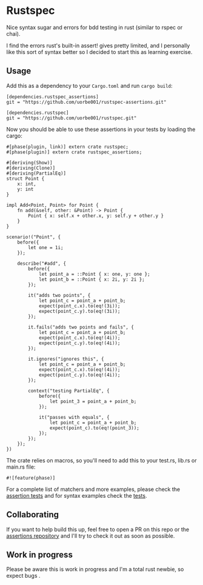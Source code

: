 # Rustspec

Nice syntax sugar and errors for bdd testing in rust (similar to rspec or chai).

I find the errors rust's built-in assert! gives pretty limited, and I personally like this sort of syntax better so I decided to start this as learning exercise.

## Usage

Add this as a dependency to your `Cargo.toml` and run `cargo build`:

```
[dependencies.rustspec_assertions]
git = "https://github.com/uorbe001/rustspec-assertions.git"

[dependencies.rustspec]
git = "https://github.com/uorbe001/rustspec.git"
```

Now you should be able to use these assertions in your tests by loading the cargo:

```
#[phase(plugin, link)] extern crate rustspec;
#[phase(plugin)] extern crate rustspec_assertions;

#[deriving(Show)]
#[deriving(Clone)]
#[deriving(PartialEq)]
struct Point {
    x: int,
    y: int
}

impl Add<Point, Point> for Point {
    fn add(&self, other: &Point) -> Point {
        Point { x: self.x + other.x, y: self.y + other.y }
    }
}

scenario!("Point", {
    before({
        let one = 1i;
    });

    describe("#add", {
        before({
            let point_a = ::Point { x: one, y: one };
            let point_b = ::Point { x: 2i, y: 2i };
        });

        it("adds two points", {
            let point_c = point_a + point_b;
            expect(point_c.x).to(eq!(3i));
            expect(point_c.y).to(eq!(3i));
        });

        it.fails("adds two points and fails", {
            let point_c = point_a + point_b;
            expect(point_c.x).to(eq!(4i));
            expect(point_c.y).to(eq!(4i));
        });

        it.ignores("ignores this", {
            let point_c = point_a + point_b;
            expect(point_c.x).to(eq!(4i));
            expect(point_c.y).to(eq!(4i));
        });

        context("testing PartialEq", {
            before({
                let point_3 = point_a + point_b;
            });

            it("passes with equals", {
                let point_c = point_a + point_b;
                expect(point_c).to(eq!(point_3));
            });
        });
    });
})
```

The crate relies on macros, so you'll need to add this to your test.rs, lib.rs or main.rs file:

```
#![feature(phase)]
```

For a complete list of matchers and more examples, please check the [assertion tests](https://github.com/uorbe001/rustspec-assertions/tree/master/tests) and for syntax examples check the [tests](tests/).

## Collaborating

If you want to help build this up, feel free to open a PR on this repo or the [assertions repository](https://github.com/uorbe001/rustspec-assertions) and I'll try to check it out as soon as possible.

## Work in progress

Please be aware this is work in progress and I'm a total rust newbie, so expect bugs .
